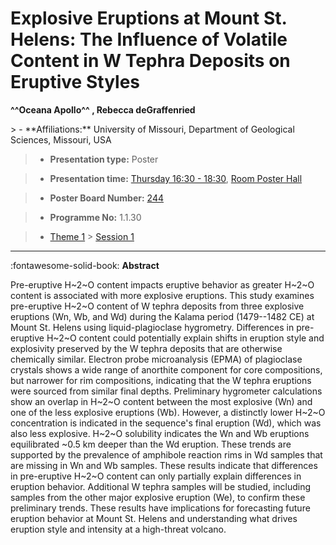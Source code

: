 # Explosive Eruptions at Mount St. Helens: The Influence of Volatile Content in W Tephra Deposits on Eruptive Styles

**^^Oceana Apollo^^ , Rebecca deGraffenried**

<!-- more -->> - **Affiliations:** University of Missouri, Department of Geological Sciences, Missouri, USA

> - **Presentation type:** Poster

> - **Presentation time:** [Thursday 16:30 - 18:30](../sessions_comparison.md#__tabbed_3_6), [Room Poster Hall](../maps_venue.md#__tabbed_1_1)

> - **Poster Board Number:** [244](../map_poster_boards.md#thursday)

> - **Programme No:** 1.1.30

> - [Theme 1](../theme1.md) > [Session 1](../sessions/session-1-1.md)

--- 

:fontawesome-solid-book: **Abstract**

Pre-eruptive H~2~O content impacts eruptive behavior as greater H~2~O content is associated with more explosive eruptions. This study examines pre-eruptive H~2~O content of W tephra deposits from three explosive eruptions (Wn, Wb, and Wd) during the Kalama period (1479--1482 CE) at Mount St. Helens using liquid-plagioclase hygrometry. Differences in pre-eruptive H~2~O content could potentially explain shifts in eruption style and explosivity preserved by the W tephra deposits that are otherwise chemically similar.
Electron probe microanalysis (EPMA) of plagioclase crystals shows a wide range of anorthite component for core compositions, but narrower for rim compositions, indicating that the W tephra eruptions were sourced from similar final depths. Preliminary hygrometer calculations show an overlap in H~2~O content between the most explosive (Wn) and one of the less explosive eruptions (Wb). However, a distinctly lower H~2~O concentration is indicated in the sequence's final eruption (Wd), which was also less explosive. H~2~O solubility indicates the Wn and Wb eruptions equilibrated ~0.5 km deeper than the Wd eruption. These trends are supported by the prevalence of amphibole reaction rims in Wd samples that are missing in Wn and Wb samples. These results indicate that differences in pre-eruptive H~2~O content can only partially explain differences in eruption behavior. Additional W tephra samples will be studied, including samples from the other major explosive eruption (We), to confirm these preliminary trends. These results have implications for forecasting future eruption behavior at Mount St. Helens and understanding what drives eruption style and intensity at a high-threat volcano.

